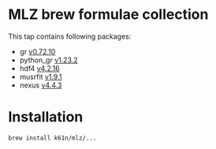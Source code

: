 # MLZ brew formulae collection
This tap contains following packages:
 - gr [v0.72.10](https://gr-framework.org)
 - python_gr [v1.23.2](https://gr-framework.org)
 - hdf4 [v4.2.16](https://www.hdfgroup.org/solutions/hdf4)
 - musrfit [v1.9.1](http://lmu.web.psi.ch/musrfit/user/html/index.html)
 - nexus [v4.4.3](https://github.com/nexusformat/code)

# Installation
```bash
brew install k61n/mlz/...
```
